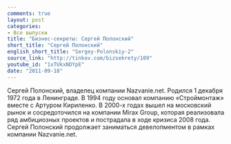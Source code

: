 ```yaml
---
comments: true
layout: post
categories:
- Все выпуски
title: "Бизнес-секреты: Сергей Полонский"
short_title: "Сергей Полонский"
english_short_title: "Sergey-Polonskiy-2"
source_link: "http://tinkov.com/bizsekrety/109"
youtube_id: "1xTUkxNDYpE"
date: "2011-09-18"
---
```

Сергей Полонский, владелец компании Nazvanie.net.
Родился 1 декабря 1972 года в Ленинграде. В 1994 году основал компанию «Строймонтаж» вместе с Артуром Кириленко. В 2000-х годах вышел на московский рынок и сосредоточился на компании Mirax Group, которая реализовала ряд амбициозных проектов и пострадала в ходе кризиса 2008 года. Сергей Полонский продолжает заниматься девелопментом в рамках компании Nazvanie.net.
